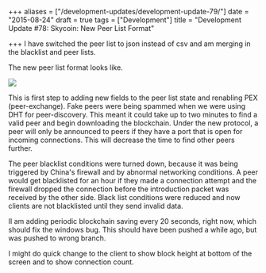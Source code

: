 +++
aliases = ["/development-updates/development-update-79/"]
date = "2015-08-24"
draft = true
tags = ["Development"]
title = "Development Update #78: Skycoin: New Peer List Format"

+++
I have switched the peer list to json instead of csv and am merging in the blacklist and peer lists.

The new peer list format looks like.

![](/img/dev-update-79-1.png)

This is first step to adding new fields to the peer list state and renabling PEX (peer-exchange). Fake peers were being spammed when we were using DHT for peer-discovery. This meant it could take up to two minutes to find a valid peer and begin downloading the blockchain. Under the new protocol, a peer will only be announced to peers if they have a port that is open for incoming connections. This will decrease the time to find other peers further.

The peer blacklist conditions were turned down, because it was being triggered by China's firewall and by abnormal networking conditions. A peer would get blacklisted for an hour if they made a connection attempt and the firewall dropped the connection before the introduction packet was received by the other side. Black list conditions were reduced and now clients are not blacklisted until they send invalid data.

II am adding periodic blockchain saving every 20 seconds, right now, which should fix the windows bug. This should have been pushed a while ago, but was pushed to wrong branch.

I might do quick change to the client to show block height at bottom of the screen and to show connection count.